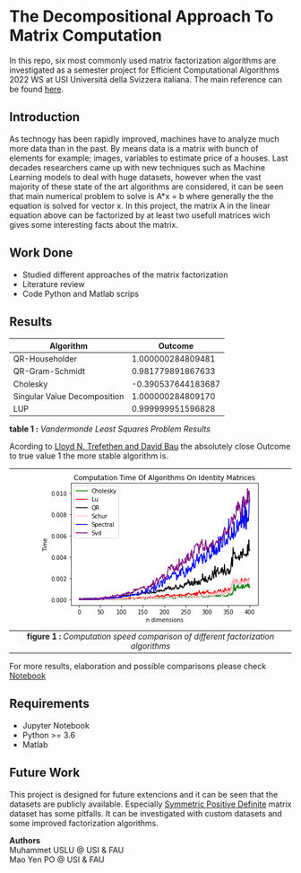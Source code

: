 # The Decompositional Approach To Matrix Computation

In this repo, six most commonly used matrix factorization algorithms are investigated as a semester project for Efficient Computational Algorithms 2022 WS at USI Università della Svizzera italiana.
The main reference can be found [here](https://www.cs.fsu.edu/~lacher/courses/COT4401/notes/cise_v2_i1/matrix.pdf).

## Introduction 
As technogy has been rapidly improved, machines have to analyze much more data than in the past. By means data is a matrix with bunch of elements for example; images, variables to estimate price of a houses. Last decades researchers came up with new techniques such as Machine Learning models to deal with huge datasets, however when the vast majority of these state of the art algorithms are considered, it can be seen that main numerical problem to solve is A*x = b where generally the the equation is solved for vector x.
In this project, the matrix A in the linear equation above can be factorized by at least two usefull matrices wich gives some interesting facts about the matrix.

## Work Done 
* Studied different approaches of the matrix factorization
* Literature review
* Code Python and Matlab scrips 

## Results 

| Algorithm  | Outcome |
| ------------- | ------------- |
| QR-Householder  | 1.000000284809481  |
|QR-Gram-Schmidt  | 0.981779891867633  |
| Cholesky   | -0.390537644183687  |
| Singular Value Decomposition  | 1.000000284809170  |
| LUP  | 0.999999951596828   |

**table 1 :** *Vandermonde Least Squares Problem Results* 

Acording to [Lloyd N. Trefethen and David Bau](https://people.maths.ox.ac.uk/trefethen/text.html) the absolutely close Outcome to true value 1 the more stable algorithm is.


| ![Speed](https://github.com/uslumt/Efficient_Computational_Algorithms/blob/main/Result/figures/Computation_time_identity.png) |
|:--:| 
  |**figure 1 :** *Computation speed comparison of different factorization algorithms*|

For more results, elaboration and possible comparisons please check [Notebook](https://github.com/uslumt/Efficient_Computational_Algorithms/blob/main/Main.ipynb)
## Requirements
* Jupyter Notebook
* Python >= 3.6
* Matlab

## Future Work 
This project is designed for future extencions and it can be seen that the datasets are publicly available. Especially [Symmetric Positive Definite](https://scikit-learn.org/stable/modules/generated/sklearn.datasets.make_sparse_spd_matrix.html#sklearn.datasets.make_sparse_spd_matrix) matrix dataset has some pitfalls.
It can be investigated with custom datasets and some improved factorization algorithms.

**Authors**  
Muhammet USLU @ USI & FAU  
Mao Yen PO  @ USI & FAU

